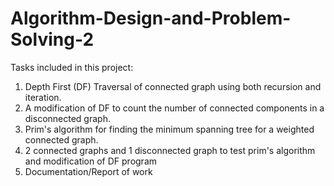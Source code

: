 # Algorithm-Design-and-Problem-Solving-2

Tasks included in this project:
1. Depth First (DF) Traversal of connected graph using both recursion and iteration. 
2. A modification of DF to count the number of connected components in a disconnected graph. 
3. Prim's algorithm for finding the minimum spanning tree for a weighted connected graph. 
4. 2 connected graphs and 1 disconnected graph to test prim's algorithm and modification of DF program
5. Documentation/Report of work
